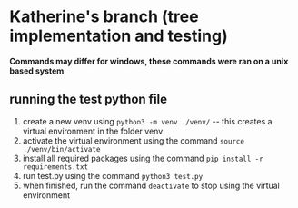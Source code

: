 # Katherine's branch (tree implementation and testing)

**Commands may differ for windows, these commands were ran on a unix based system**

## running the test python file

1. create a new venv using `python3 -m venv ./venv/` -- this creates a virtual environment in the folder venv
2. activate the virtual environment using the command `source ./venv/bin/activate`
3. install all required packages using the command `pip install -r requirements.txt`
4. run test.py using the command `python3 test.py`
5. when finished, run the command `deactivate` to stop using the virtual environment